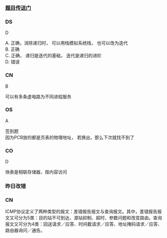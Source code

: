 ### [题目传送门](https://mp.weixin.qq.com/s/ySXIzEee9ir9ZiFhcQ5WPQ)

### DS  
D  

A. 正确，消除递归时， 可以用栈模拟系统栈， 也可以改为迭代  
B. 正确  
C. 正确， 递归是迭代的基础， 迭代是递归的进阶  
D. 错误

### CN  
B  

可以有多条虚电路为不同进程服务
### OS  
A  

签到题  
因为PCB放的都是页表的物理地址， 若换出，那么下次就找不到了

### CO  
D  

快表是相联存储器，按内容访问
### 昨日改错  
### CN  
ICMP协议定义了两种类型的报文：差错报告报文与查询报文。其中，差错报告报文又可分为5类：目的站不可到达、源站抑制、超时、参数问题和改变路由。查询报文又可分为4类：回送请求／应答、时间截请求／应答、地址掩码请求／应答、路由器询问／通告。